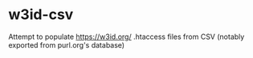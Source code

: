 # w3id-csv
Attempt to populate https://w3id.org/ .htaccess files from CSV (notably exported from purl.org's database)
